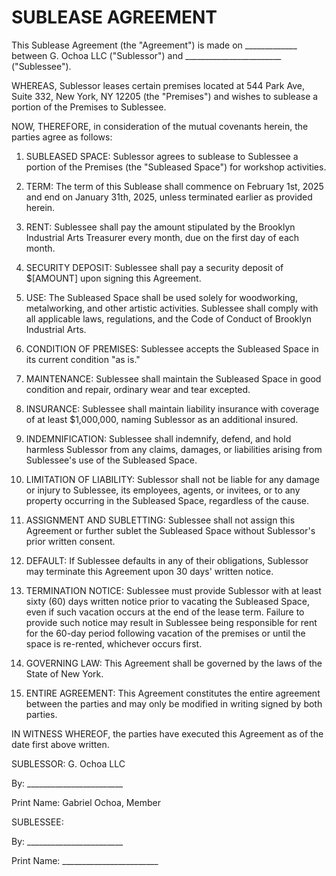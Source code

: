 # SUBLEASE AGREEMENT

This Sublease Agreement (the "Agreement") is made on _____________ between G. Ochoa LLC ("Sublessor") and ________________________ ("Sublessee").

WHEREAS, Sublessor leases certain premises located at 544 Park Ave, Suite 332, New York, NY 12205 (the "Premises") and wishes to sublease a portion of the Premises to Sublessee.

NOW, THEREFORE, in consideration of the mutual covenants herein, the parties agree as follows:

1. SUBLEASED SPACE: Sublessor agrees to sublease to Sublessee a portion of the Premises (the "Subleased Space") for workshop activities.

2. TERM: The term of this Sublease shall commence on February 1st, 2025 and end on January 31th, 2025, unless terminated earlier as provided herein.

3. RENT: Sublessee shall pay the amount stipulated by the Brooklyn Industrial Arts Treasurer every month, due on the first day of each month.

4. SECURITY DEPOSIT: Sublessee shall pay a security deposit of $[AMOUNT] upon signing this Agreement.

5. USE: The Subleased Space shall be used solely for woodworking, metalworking, and other artistic activities. Sublessee shall comply with all applicable laws, regulations, and the Code of Conduct of Brooklyn Industrial Arts.

6. CONDITION OF PREMISES: Sublessee accepts the Subleased Space in its current condition "as is."

7. MAINTENANCE: Sublessee shall maintain the Subleased Space in good condition and repair, ordinary wear and tear excepted.

8. INSURANCE: Sublessee shall maintain liability insurance with coverage of at least $1,000,000, naming Sublessor as an additional insured.

9.  INDEMNIFICATION: Sublessee shall indemnify, defend, and hold harmless Sublessor from any claims, damages, or liabilities arising from Sublessee's use of the Subleased Space.

10. LIMITATION OF LIABILITY: Sublessor shall not be liable for any damage or injury to Sublessee, its employees, agents, or invitees, or to any property occurring in the Subleased Space, regardless of the cause.

11. ASSIGNMENT AND SUBLETTING: Sublessee shall not assign this Agreement or further sublet the Subleased Space without Sublessor's prior written consent.

12. DEFAULT: If Sublessee defaults in any of their obligations, Sublessor may terminate this Agreement upon 30 days' written notice.

13. TERMINATION NOTICE: Sublessee must provide Sublessor with at least sixty (60) days written notice prior to vacating the Subleased Space, even if such vacation occurs at the end of the lease term. Failure to provide such notice may result in Sublessee being responsible for rent for the 60-day period following vacation of the premises or until the space is re-rented, whichever occurs first.

14. GOVERNING LAW: This Agreement shall be governed by the laws of the State of New York.

15. ENTIRE AGREEMENT: This Agreement constitutes the entire agreement between the parties and may only be modified in writing signed by both parties.

IN WITNESS WHEREOF, the parties have executed this Agreement as of the date first above written.

SUBLESSOR:
G. Ochoa LLC

By: ________________________

Print Name: Gabriel Ochoa, Member

SUBLESSEE:

By: ________________________

Print Name: ________________________
